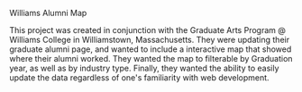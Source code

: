 Williams Alumni Map

This project was created in conjunction with the Graduate Arts Program @ Williams College in Williamstown, Massachusetts.  They were updating their graduate alumni page, and wanted to include a interactive map that showed where their alumni worked.  They wanted the map to filterable by Graduation year, as well as by industry type.  Finally, they wanted the ability to easily update the data regardless of one's familiarity with web development.  
